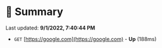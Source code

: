 # 📖 Summary
Last updated: **9/1/2022, 7:40:44 PM**

- `GET` [https://google.com](https://google.com) - **Up** (188ms)
